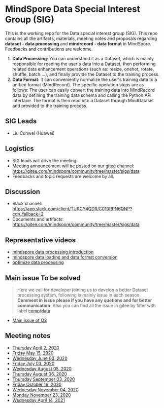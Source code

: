# MindSpore Data Special Interest Group (SIG)

This is the working repo for the Data special interest group (SIG). This repo contains all the artifacts, materials, meeting notes and proposals regarding **dataset - data processing** and **mindrecord - data format** in MindSpore. Feedbacks and contributions are welcome.

1. **Data Processing**: You can understand it as a Dataset, which is mainly responsible for reading the user's data into a Dataset, then performing related data enhancement operations (such as: resize, onehot, rotate, shuffle, batch ...), and finally provide the Dataset to the training process.
2. **Data Format**: It can conveniently normalize the user's training data to a unified format (MindRecord). The specific operation steps are as follows: The user can easily convert the training data into MindRecord data by defining the training data schema and calling the Python API interface. The format is then read into a Dataset through MindDataset and provided to the training process.

## SIG Leads

* Liu Cunwei (Huawei)

## Logistics

* SIG leads will drive the meeting.
* Meeting announcement will be posted on our gitee channel: <https://gitee.com/mindspore/community/tree/master/sigs/data>
* Feedbacks and topic requests are welcome by all.

## Discussion

* Slack channel: <https://app.slack.com/client/TUKCY4QDR/C010RPN6QNP?cdn_fallback=2>
* Documents and artifacts: <https://gitee.com/mindspore/community/tree/master/sigs/data>

## Representative videos

* [mindspore data processing introduction](https://www.bilibili.com/video/BV1RZ4y1W7FL)
* [mindspore data loading and data format conversion](https://www.mindspore.cn/docs/programming_guide/zh-CN/master/quick_start/quick_video/loading_the_dataset_and_converting_data_format.html)
* [optimize data processing](https://www.mindspore.cn/docs/programming_guide/zh-CN/master/quick_start/quick_video/optimize_data_processing.html)

## Main issue To be solved

> Here we call for developer joining us to develop a better Dataset processing system, following is mainly issue in each season.<br>
> **Comment in issue please if you have any quetions and for better communication**.
> Also you can find all the issue in gitee by filter with label [comp/data](https://gitee.com/mindspore/mindspore/issues?assignee_id=&author_id=&branch=&collaborator_ids=&issue_search=&label_ids=58023093&label_text=comp/data&milestone_id=&program_id=&scope=&sort=&state=open)

* [Main issue of Q3](https://gitee.com/mindspore/mindspore/issues/I3MXRO)

## Meeting notes

* [Thursday April 2, 2020](./meetings/001-20200402.md)
* [Friday May 15, 2020](./meetings/002-20200515.md)
* [Wednesday June 03, 2020](./meetings/003-20200603.md)
* [Friday July 03, 2020](./meetings/004-20200703.md)
* [Wednesday August 05, 2020](./meetings/005-20200805.md)
* [Thursday August 06, 2020](./meetings/006-20200806.md)
* [Thursday September 03, 2020](./meetings/007-20200903.md)
* [Friday October 16, 2020](./meetings/008-20201016.md)
* [Wednesday November 04, 2020](./meetings/009-20201104.md)
* [Monday November 23, 2020](./meetings/010-20201123.md)
* [Wednesday April 14, 2021](./meetings/011-20210414.md)

